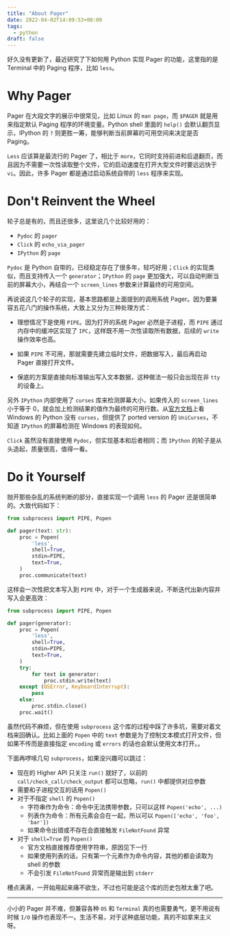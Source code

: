 ```yaml
---
title: "About Pager"
date: 2022-04-02T14:09:53+08:00
tags:
  - python
draft: false
---
```


好久没有更新了，最近研究了下如何用 Python 实现 Pager 的功能，这里指的是 Terminal 中的 Paging 程序，比如 `less`。

# Why Pager

Pager 在大段文字的展示中很常见，比如 Linux 的 `man page`，而 `$PAGER` 就是用来指定默认 Paging 程序的环境变量。Python shell 里面的 `help()` 会默认翻页显示，IPython 的 `?` 则更胜一筹，能够判断当前屏幕的可用空间来决定是否 Paging。

`Less` 应该算是最流行的 Pager 了，相比于 `more`，它同时支持前进和后退翻页，而且因为不需要一次性读取整个文件，它的启动速度在打开大型文件时要远远快于 `vi`。因此，许多 Pager 都是通过启动系统自带的 `less` 程序来实现。

# Don't Reinvent the Wheel

轮子总是有的，而且还很多，这里说几个比较好用的：

- `Pydoc` 的 `pager`
- `Click` 的 `echo_via_pager`
- `IPython` 的 `page`

`Pydoc` 是 Python 自带的，已经稳定存在了很多年，轻巧好用；`Click` 的实现类似，而且支持传入一个 `generator`；`IPython` 的 `page` 更加强大，可以自动判断当前的屏幕大小，再结合一个 `screen_lines` 参数来计算最终的可用空间。

再说说这几个轮子的实现，基本思路都是上面提到的调用系统 Pager。因为要兼容五花八门的操作系统，大致上又分为三种处理方式：

- 理想情况下是使用 `PIPE`。因为打开的系统 Pager 必然是子进程，而 `PIPE` 通过内存中的缓冲区实现了 `IPC`，这样既不用一次性读取所有数据，后续的 `write` 操作效率也高。

- 如果 `PIPE` 不可用，那就需要先建立临时文件，把数据写入，最后再启动 Pager 直接打开文件。

- 保底的方案是直接向标准输出写入文本数据，这种做法一般只会出现在非 `tty` 的设备上。

另外 `IPython` 内部使用了 `curses` 库来检测屏幕大小，如果传入的 `screen_lines` 小于等于 0，就会加上检测结果的值作为最终的可用行数。从[官方文档](https://docs.python.org/3/howto/curses.html)上看 Windows 的 Python 没有 `curses`，但提供了 ported version 的 `UniCurses`，不知道 `IPython` 的屏幕检测在 Windows 的表现如何。

`Click` 虽然没有直接使用 `Pydoc`，但实现基本和后者相同；而 `IPython` 的轮子是从头造起，质量很高，值得一看。

# Do it Yourself

抛开那些杂乱的系统判断的部分，直接实现一个调用 `less` 的 Pager 还是很简单的。大致代码如下：

```python
from subprocess import PIPE, Popen

def pager(text: str):
    proc = Popen(
        'less',
        shell=True,
        stdin=PIPE,
        text=True,
    )
	proc.communicate(text)
```

这样会一次性把文本写入到 `PIPE` 中，对于一个生成器来说，不断迭代出新内容并写入会更高效：

```python
from subprocess import PIPE, Popen

def pager(generator):
    proc = Popen(
        'less',
        shell=True,
        stdin=PIPE,
        text=True,
    )
    try:
        for text in generator:
            proc.stdin.write(text)
    except (OSError, KeyboardInterrupt):
        pass
    else:
        proc.stdin.close()
    proc.wait()
```

虽然代码不麻烦，但在使用 `subprocess` 这个库的过程中踩了许多坑，需要对着文档来回确认。比如上面的 `Popen` 中的 `text` 参数是为了控制文本模式打开文件，但如果不传而是直接指定 `encoding` 或 `errors` 的话也会默认使用文本打开。。

下面再啰嗦几句 `subprocess`，如果没兴趣可以跳过：

- 现在的 Higher API 只关注 `run()` 就好了，以前的 `call/check_call/check_output` 都可以忽略，`run()` 中都提供对应参数
- 需要和子进程交互的话用 `Popen()`
- 对于不指定 `shell` 的 `Popen()`
  - 字符串作为命令：命令中无法携带参数，只可以这样 `Popen('echo', ...)`
  - 列表作为命令：所有元素会合在一起，所以可以 `Popen(['echo', 'foo', 'bar'])`
  - 如果命令出错或不存在会直接触发 `FileNotFound` 异常
- 对于 `shell=True` 的 `Popen()`
  - 官方文档直接推荐使用字符串，原因见下一行
  - 如果使用列表的话，只有第一个元素作为命令内容，其他的都会读取为 shell 的参数
  - 不会引发 `FileNotFound` 异常而是输出到 `stderr`

槽点满满，一开始用起来痛不欲生，不过也可能是这个库的历史包袱太重了吧。

---

小小的 Pager 并不难，但兼容各种 `OS` 和 `Terminal` 真的也需要勇气，更不用说有时候 `I/O` 操作也表现不一。生活不易，对于这种底层功能，真的不如拿来主义呀。
